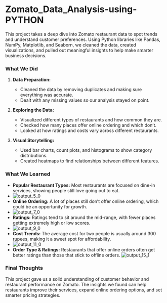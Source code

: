 # Zomato_Data_Analysis-using-PYTHON

This project takes a deep dive into Zomato restaurant data to spot trends and understand customer preferences. Using Python libraries like Pandas, NumPy, Matplotlib, and Seaborn, we cleaned the data, created visualizations, and pulled out meaningful insights to help make smarter business decisions.

### What We Did
1. **Data Preparation:**
   - Cleaned the data by removing duplicates and making sure everything was accurate.
   - Dealt with any missing values so our analysis stayed on point.

2. **Exploring the Data:**
   - Visualized different types of restaurants and how common they are.
   - Checked how many places offer online ordering and which don’t.
   - Looked at how ratings and costs vary across different restaurants.

3. **Visual Storytelling:**
   - Used bar charts, count plots, and histograms to show category distributions.
   - Created heatmaps to find relationships between different features.

### What We Learned
- **Popular Restaurant Types:** Most restaurants are focused on dine-in services, showing people still love going out to eat.
- ![output_5_0](https://github.com/user-attachments/assets/f7da25ee-be3c-42f1-a4d7-83d9a818d7d3)
- **Online Ordering:** A lot of places still don’t offer online ordering, which could be an opportunity for growth.
- ![output_7_0](https://github.com/user-attachments/assets/6e040ef2-3dda-4403-af7c-31556c514169)
- **Ratings:** Ratings tend to sit around the mid-range, with fewer places getting extremely high or low scores.
- ![output_9_0](https://github.com/user-attachments/assets/89995140-ece8-446c-9e33-e888fcfd4ec7)
- **Cost Trends:** The average cost for two people is usually around 300 rupees, making it a sweet spot for affordability.
- ![output_11_0](https://github.com/user-attachments/assets/ea030a10-66c1-40a8-ba1c-f7b0f05c2e1f)
- **Order Type & Ratings:** Restaurants that offer online orders often get better ratings than those that stick to offline orders.
![output_15_1](https://github.com/user-attachments/assets/ee4fe3fa-2bb5-4580-ab9f-07e8a3a4bea4)

### Final Thoughts
This project gave us a solid understanding of customer behavior and restaurant performance on Zomato. The insights we found can help restaurants improve their services, expand online ordering options, and set smarter pricing strategies.

